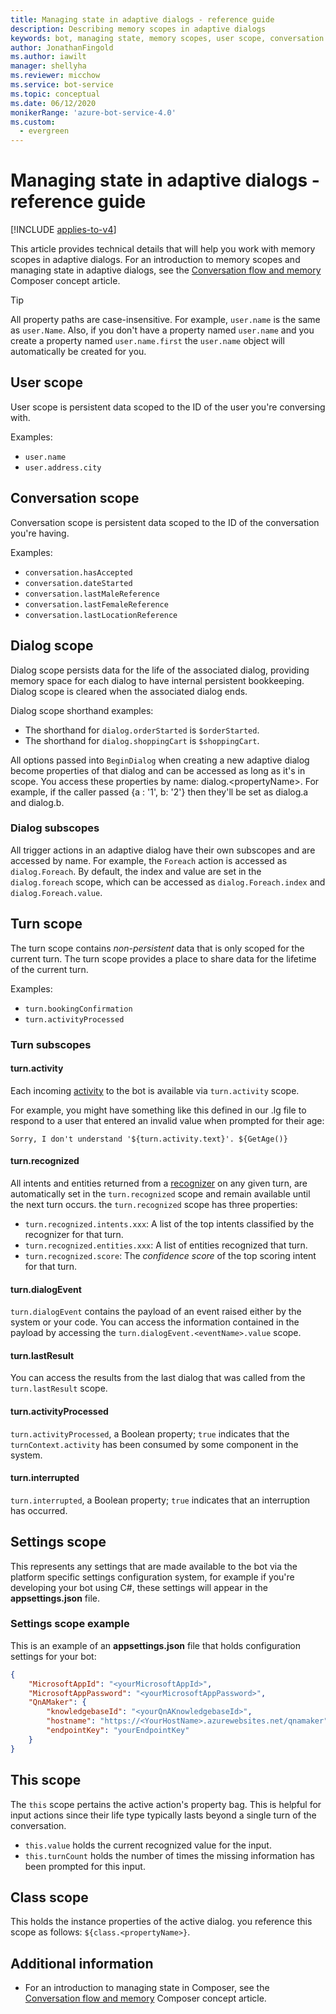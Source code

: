 ```yaml
---
title: Managing state in adaptive dialogs - reference guide
description: Describing memory scopes in adaptive dialogs
keywords: bot, managing state, memory scopes, user scope, conversation scope, dialog scope, settings scope, adaptive dialogs
author: JonathanFingold
ms.author: iawilt
manager: shellyha
ms.reviewer: micchow
ms.service: bot-service
ms.topic: conceptual
ms.date: 06/12/2020
monikerRange: 'azure-bot-service-4.0'
ms.custom:
  - evergreen
---
```


# Managing state in adaptive dialogs - reference guide

[!INCLUDE [applies-to-v4](../includes/applies-to-v4-current.md)]

This article provides technical details that will help you work with memory scopes in adaptive dialogs. For an introduction to memory scopes and managing state in adaptive dialogs, see the [Conversation flow and memory][managing-state] Composer concept article.

> [!TIP]
> All property paths are case-insensitive. For example, `user.name` is the same as `user.Name`. Also, if you don't have a property named `user.name` and you create a property named `user.name.first` the `user.name` object will automatically be created for you.

## User scope

User scope is persistent data scoped to the ID of the user you're conversing with.  

Examples:

- `user.name`
- `user.address.city`

## Conversation scope

Conversation scope is persistent data scoped to the ID of the conversation you're having.  

Examples:

- `conversation.hasAccepted`
- `conversation.dateStarted`
- `conversation.lastMaleReference`
- `conversation.lastFemaleReference`
- `conversation.lastLocationReference`

## Dialog scope

Dialog scope persists data for the life of the associated dialog, providing memory space for each dialog to have internal persistent bookkeeping. Dialog scope is cleared when the associated dialog ends.

Dialog scope shorthand examples:

- The shorthand for `dialog.orderStarted` is `$orderStarted`.
- The shorthand for `dialog.shoppingCart` is `$shoppingCart`.

All options passed into `BeginDialog` when creating a new adaptive dialog become properties of that dialog and can be accessed as long as it's in scope. You access these properties by name: dialog.\<propertyName>. For example, if the caller passed {a : '1', b: '2'} then they'll be set as dialog.a and dialog.b.

### Dialog subscopes

All trigger actions in an adaptive dialog have their own subscopes and are accessed by name. For example, the `Foreach` action is accessed as `dialog.Foreach`. By default, the index and value are set in the `dialog.foreach` scope, which can be accessed as `dialog.Foreach.index` and `dialog.Foreach.value`.

## Turn scope

The turn scope contains _non-persistent_ data that is only scoped for the current turn. The turn scope provides a place to share data for the lifetime of the current turn.  

Examples:

- `turn.bookingConfirmation`
- `turn.activityProcessed`

### Turn subscopes

#### turn.activity

Each incoming [activity][botframework-activity] to the bot is available via `turn.activity` scope.

For example, you might have something like this defined in our .lg file to respond to a user that entered an invalid value when prompted for their age:

```lg
Sorry, I don't understand '${turn.activity.text}'. ${GetAge()}
```

#### turn.recognized

All intents and entities returned from a [recognizer][recognizers] on any given turn, are automatically set in the `turn.recognized` scope and remain available until the next turn occurs. the `turn.recognized` scope has three properties:

- `turn.recognized.intents.xxx`: A list of the top intents classified by the recognizer for that turn.
- `turn.recognized.entities.xxx`: A list of entities recognized that turn.
- `turn.recognized.score`: The _confidence score_ of the top scoring intent for that turn.

#### turn.dialogEvent

`turn.dialogEvent` contains the payload of an event raised either by the system or your code. You can access the information contained in the payload by accessing the `turn.dialogEvent.<eventName>.value` scope.

#### turn.lastResult

 You can access the results from the last dialog that was called from the `turn.lastResult` scope.

#### turn.activityProcessed

`turn.activityProcessed`, a Boolean property; `true` indicates that the `turnContext.activity` has been consumed by some component in the system.

#### turn.interrupted

`turn.interrupted`, a Boolean property; `true` indicates that an interruption has occurred.

## Settings scope

This represents any settings that are made available to the bot via the platform specific settings configuration system, for example if you're developing your bot using C#, these settings will appear in the **appsettings.json** file.

### Settings scope example

This is an example of an **appsettings.json** file that holds configuration settings for your bot:

```json
{
    "MicrosoftAppId": "<yourMicrosoftAppId>",
    "MicrosoftAppPassword": "<yourMicrosoftAppPassword>",
    "QnAMaker": {
        "knowledgebaseId": "<yourQnAKnowledgebaseId>",
        "hostname": "https://<YourHostName>.azurewebsites.net/qnamaker",
        "endpointKey": "yourEndpointKey"
    }
}
```

## This scope

The `this` scope pertains the active action's property bag. This is helpful for input actions since their life type typically lasts beyond a single turn of the conversation.

- `this.value` holds the current recognized value for the input.
- `this.turnCount` holds the number of times the missing information has been prompted for this input.

## Class scope

This holds the instance properties of the active dialog. you reference this scope as follows: `${class.<propertyName>}`.

## Additional information

- For an introduction to managing state in Composer, see the [Conversation flow and memory][managing-state] Composer concept article.

[managing-state]: /composer/concept-memory
[botframework-activity]: https://github.com/microsoft/botframework-sdk/blob/master/specs/botframework-activity/botframework-activity.md
[recognizers]: ../v4sdk/bot-builder-concept-adaptive-dialog-recognizers.md
